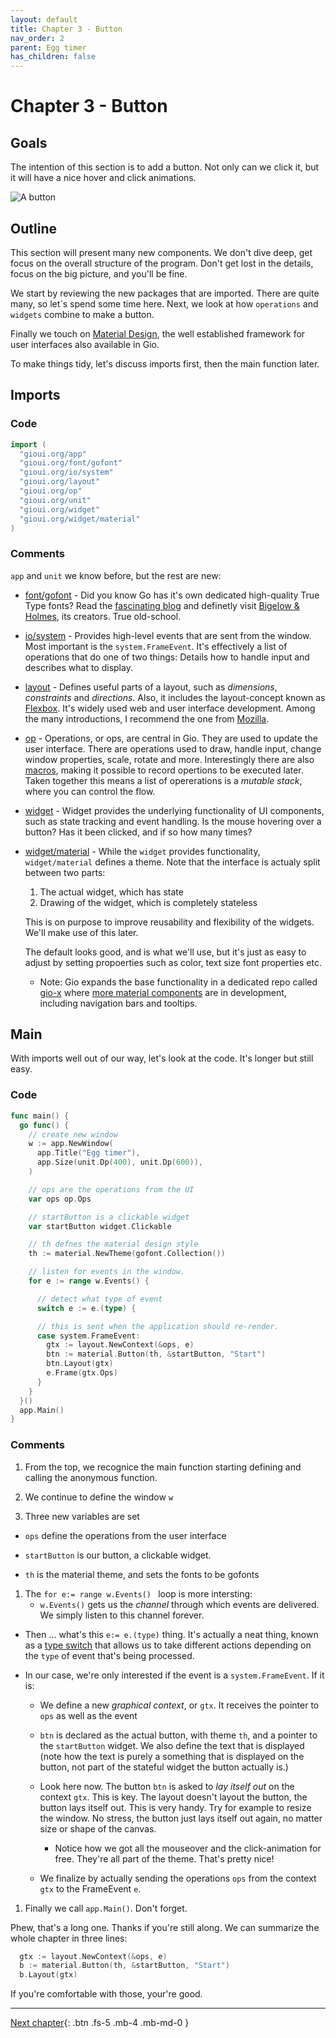 ```yaml
---
layout: default
title: Chapter 3 - Button
nav_order: 2
parent: Egg timer
has_children: false 
---
```


# Chapter 3 - Button 

## Goals
The intention of this section is to add a button. Not only can we click it, but it will have a nice hover and click animations.

![A button](03_button.gif)

## Outline
This section will present many new components. We don't dive deep, get focus on the overall structure of the program. Don't get lost in the details, focus on the big picture, and you'll be fine.

We start by reviewing the new packages that are imported. There are quite many, so let´s spend some time here. Next, we look at how ```operations``` and ```widgets``` combine to make a button.

Finally we touch on [Material Design](https://material.io/), the well established framework for user interfaces also available in Gio.

To make things tidy, let's discuss imports first, then the main function later.

## Imports

### Code

```go
import (
  "gioui.org/app"
  "gioui.org/font/gofont"
  "gioui.org/io/system"
  "gioui.org/layout"
  "gioui.org/op"
  "gioui.org/unit"
  "gioui.org/widget"
  "gioui.org/widget/material"
)
```

### Comments
```app``` and ```unit``` we know before, but the rest are new:
- [font/gofont](https://pkg.go.dev/gioui.org/font/gofont) - Did you know Go has it's own dedicated high-quality True Type fonts? Read the [fascinating blog](https://blog.golang.org/go-fonts) and definetly visit [Bigelow & Holmes](https://bigelowandholmes.typepad.com), its creators. True old-school.

- [io/system](https://pkg.go.dev/gioui.org/io/system) - Provides high-level events that are sent from the window. Most important is the ```system.FrameEvent```. It's effectively a list of operations that do one of two things: Details how to handle input and describes what to display.
  
- [layout](https://pkg.go.dev/gioui.org/layout) - Defines useful parts of a layout, such as *dimensions*, *constraints* and *directions*. Also, it includes the layout-concept known as [Flexbox](https://pkg.go.dev/gioui.org/layout#Flex). It's widely used web and user interface development. Among the many introductions, I recommend the one from [Mozilla](https://developer.mozilla.org/en-US/docs/Web/CSS/CSS_Flexible_Box_Layout/Basic_Concepts_of_Flexbox). 

- [op](https://pkg.go.dev/gioui.org/op) - Operations, or ops, are central in Gio. They are used to update the user interface. There are operations used to draw, handle input, change window properties, scale, rotate and more. Interestingly there are also [macros](https://pkg.go.dev/gioui.org/op#MacroOp), making it possible to record opertions to be executed later. Taken together this means a list of opererations is a *mutable stack*, where you can control the flow.

- [widget](https://pkg.go.dev/gioui.org/widget) - Widget provides the underlying functionality of UI components, such as state tracking and event handling. Is the mouse hovering over a button? Has it been clicked, and if so how many times? 

- [widget/material](https://pkg.go.dev/gioui.org/widget/material) - While the ```widget``` provides functionality, ```widget/material``` defines a theme. Note that the interface is actualy split between two parts:
  1. The actual widget, which has state
  1. Drawing of the widget, which is completely stateless

  This is on purpose to improve reusability and flexibility of the widgets. We'll make use of this later.
  
  The default looks good, and is what we'll use, but it's just as easy to adjust by setting propoerties such as color, text size font properties etc.
  
  - Note: Gio expands the base functionality in a dedicated repo called [gio-x](https://pkg.go.dev/gioui.org/x) where [more material components](https://pkg.go.dev/gioui.org/x/component) are in development, including navigation bars and tooltips.


## Main

With imports well out of our way, let's look at the code. It's longer but still easy. 

### Code

```go
func main() {
  go func() {
    // create new window
    w := app.NewWindow(
      app.Title("Egg timer"),
      app.Size(unit.Dp(400), unit.Dp(600)),
    )

    // ops are the operations from the UI
    var ops op.Ops

    // startButton is a clickable widget
    var startButton widget.Clickable

    // th defnes the material design style
    th := material.NewTheme(gofont.Collection())

    // listen for events in the window.
    for e := range w.Events() {

      // detect what type of event
      switch e := e.(type) {

      // this is sent when the application should re-render.
      case system.FrameEvent:
        gtx := layout.NewContext(&ops, e)
        btn := material.Button(th, &startButton, "Start")
        btn.Layout(gtx)
        e.Frame(gtx.Ops)
      }
    }
  }()
  app.Main()
}
```
### Comments

1. From the top, we recognice the main function starting defining and calling the anonymous function.

1. We continue to define the window ` w ` 

1. Three new variables are set

  - ```ops``` define the operations from the user interface

  - ```startButton``` is our button, a clickable widget.
  
  - ```th``` is the material theme, and sets the fonts to be gofonts

1. The `for e:= range w.Events() ` loop is more intersting: 
    - ```w.Events()``` gets us the *channel* through which events are delivered. We simply listen to this channel forever.

  - Then ... what's this ` e:= e.(type) ` thing. It's actually a neat thing, known as a [type switch](https://tour.golang.org/methods/16) that allows us to take different actions depending on the ```type``` of event that's being processed.

  - In our case, we're only interested if the event is a ```system.FrameEvent```. If it is:
    
    - We define a new *graphical context*, or ```gtx```. It receives the pointer to ```ops``` as well as the event
    
    - ```btn``` is declared as the actual button, with theme ```th```, and a pointer to the ```startButton``` widget. We also define the text that is displayed (note how the text is purely a something that is displayed on the button, not part of the stateful widget the button actually is.)
    
    - Look here now. The button ```btn``` is asked to *lay itself out* on the context ```gtx```. This is key. The layout doesn't layout the button, the button lays itself out. This is very handy. Try for example to resize the window. No stress, the button just lays itself out again, no matter size or shape of the canvas.
    
      - Notice how we got all the mouseover and the click-animation for free. They're all part of the theme. That's pretty nice!

    - We finalize by actually sending the operations ```ops``` from the context ```gtx``` to the FrameEvent ```e```.

1. Finally we call ` app.Main() `. Don't forget.
    


Phew, that's a long one. Thanks if you're still along. We can summarize the whole chapter in three lines:

```go
  gtx := layout.NewContext(&ops, e)
  b := material.Button(th, &startButton, "Start")
  b.Layout(gtx)
```

If you're comfortable with those, your're good.

---

[Next chapter](04_button_low.md){: .btn .fs-5 .mb-4 .mb-md-0 }
